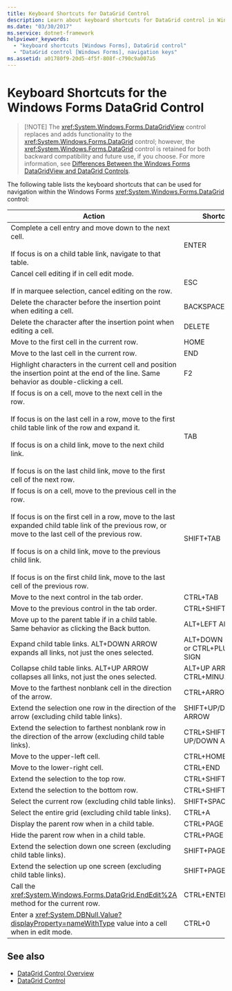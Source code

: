 ```yaml
---
title: Keyboard Shortcuts for DataGrid Control
description: Learn about keyboard shortcuts for DataGrid control in Windows Forms, by means of the table in this article.
ms.date: "03/30/2017"
ms.service: dotnet-framework
helpviewer_keywords: 
  - "keyboard shortcuts [Windows Forms], DataGrid control"
  - "DataGrid control [Windows Forms], navigation keys"
ms.assetid: a01780f9-20d5-4f5f-808f-c790c9a007a5
---
```

# Keyboard Shortcuts for the Windows Forms DataGrid Control
>
> [!NOTE]
> The <xref:System.Windows.Forms.DataGridView> control replaces and adds functionality to the <xref:System.Windows.Forms.DataGrid> control; however, the <xref:System.Windows.Forms.DataGrid> control is retained for both backward compatibility and future use, if you choose. For more information, see [Differences Between the Windows Forms DataGridView and DataGrid Controls](differences-between-the-windows-forms-datagridview-and-datagrid-controls.md).

The following table lists the keyboard shortcuts that can be used for navigation within the Windows Forms <xref:System.Windows.Forms.DataGrid> control:

|Action|Shortcut|
|------------|--------------|
|Complete a cell entry and move down to the next cell.<br /><br /> If focus is on a child table link, navigate to that table.|ENTER|
|Cancel cell editing if in cell edit mode.<br /><br /> If in marquee selection, cancel editing on the row.|ESC|
|Delete the character before the insertion point when editing a cell.|BACKSPACE|
|Delete the character after the insertion point when editing a cell.|DELETE|
|Move to the first cell in the current row.|HOME|
|Move to the last cell in the current row.|END|
|Highlight characters in the current cell and position the insertion point at the end of the line. Same behavior as double-clicking a cell.|F2|
|If focus is on a cell, move to the next cell in the row.<br /><br /> If focus is on the last cell in a row, move to the first child table link of the row and expand it.<br /><br /> If focus is on a child link, move to the next child link.<br /><br /> If focus is on the last child link, move to the first cell of the next row.|TAB|
|If focus is on a cell, move to the previous cell in the row.<br /><br /> If focus is on the first cell in a row, move to the last expanded child table link of the previous row, or move to the last cell of the previous row.<br /><br /> If focus is on a child link, move to the previous child link.<br /><br /> If focus is on the first child link, move to the last cell of the previous row.|SHIFT+TAB|
|Move to the next control in the tab order.|CTRL+TAB|
|Move to the previous control in the tab order.|CTRL+SHIFT+TAB|
|Move up to the parent table if in a child table. Same behavior as clicking the Back button.|ALT+LEFT ARROW|
|Expand child table links. ALT+DOWN ARROW expands all links, not just the ones selected.|ALT+DOWN ARROW or CTRL+PLUS SIGN|
|Collapse child table links. ALT+UP ARROW collapses all links, not just the ones selected.|ALT+UP ARROW or CTRL+MINUS SIGN|
|Move to the farthest nonblank cell in the direction of the arrow.|CTRL+ARROW|
|Extend the selection one row in the direction of the arrow (excluding child table links).|SHIFT+UP/DOWN ARROW|
|Extend the selection to farthest nonblank row in the direction of the arrow (excluding child table links).|CTRL+SHIFT+ UP/DOWN ARROW|
|Move to the upper-left cell.|CTRL+HOME|
|Move to the lower-right cell.|CTRL+END|
|Extend the selection to the top row.|CTRL+SHIFT+HOME|
|Extend the selection to the bottom row.|CTRL+SHIFT+END|
|Select the current row (excluding child table links).|SHIFT+SPACEBAR|
|Select the entire grid (excluding child table links).|CTRL+A|
|Display the parent row when in a child table.|CTRL+PAGE DOWN|
|Hide the parent row when in a child table.|CTRL+PAGE UP|
|Extend the selection down one screen (excluding child table links).|SHIFT+PAGE DOWN|
|Extend the selection up one screen (excluding child table links).|SHIFT+PAGE UP|
|Call the <xref:System.Windows.Forms.DataGrid.EndEdit%2A> method for the current row.|CTRL+ENTER|
|Enter a <xref:System.DBNull.Value?displayProperty=nameWithType> value into a cell when in edit mode.|CTRL+0|

## See also

- [DataGrid Control Overview](datagrid-control-overview-windows-forms.md)
- [DataGrid Control](datagrid-control-windows-forms.md)
